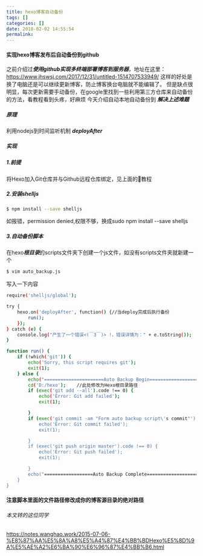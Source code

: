 ```yaml
---
title: hexo博客自动备份
tags: []
categories: []
date: 2018-02-02 14:55:54
permalink:
---
```


#### 实现hexo博客发布后自动备份到github
之前介绍过***使用github实现多终端部署博客到服务器***，地址在这里：https://www.jhswsj.com/2017/12/31/untitled-1514707533949/ 
这样的好处是换了电脑还是可以继续更新博客，防止博客换台电脑就不能编辑了。
但是缺点很明显，每次更新需要手动备份，在google里找到一些利用第三方仓库来自动备份的方法，看教程看到头疼，好麻烦
今天介绍自动本地自动备份到
***解决上述难题***

<!-- more -->

##### 原理
利用nodejs到时间监听机制 ***deployAfter***
##### 实现
##### 1.前提
将Hexo加入Git仓库并与Github远程仓库绑定，见上面的🔗教程
##### 2.安装shelljs
```bash
$ npm install --save shelljs
```
如报错，permission denied,权限不够，换成sudo npm install --save shelljs
##### 3.自动备份脚本
在hexo***根目录***的scripts文件夹下创建一个js文件，如没有scripts文件夹就新建一个
```bash
$ vim auto_backup.js
```
写入一下内容
```bash
require('shelljs/global');

try {
	hexo.on('deployAfter', function() {//当deploy完成后执行备份
		run();
	});
} catch (e) {
	console.log("产生了一个错误<(￣3￣)> !，错误详情为：" + e.toString());
}

function run() {
	if (!which('git')) {
		echo('Sorry, this script requires git');
		exit(1);
	} else {
		echo("======================Auto Backup Begin===========================");
		cd('D:/hexo');    //此处修改为Hexo根目录路径
		if (exec('git add --all').code !== 0) {
			echo('Error: Git add failed');
			exit(1);

		}
		if (exec('git commit -am "Form auto backup script\'s commit"').code !== 0) {
			echo('Error: Git commit failed');
			exit(1);

		}
		if (exec('git push origin master').code !== 0) {
			echo('Error: Git push failed');
			exit(1);

		}
		echo("==================Auto Backup Complete============================")
	}
}
```
#### 注意脚本里面的文件路径修改成你的博客源目录的绝对路径

###### 本文转的这位同学
https://notes.wanghao.work/2015-07-06-%E8%87%AA%E5%8A%A8%E5%A4%87%E4%BB%BDHexo%E5%8D%9A%E5%AE%A2%E6%BA%90%E6%96%87%E4%BB%B6.html
